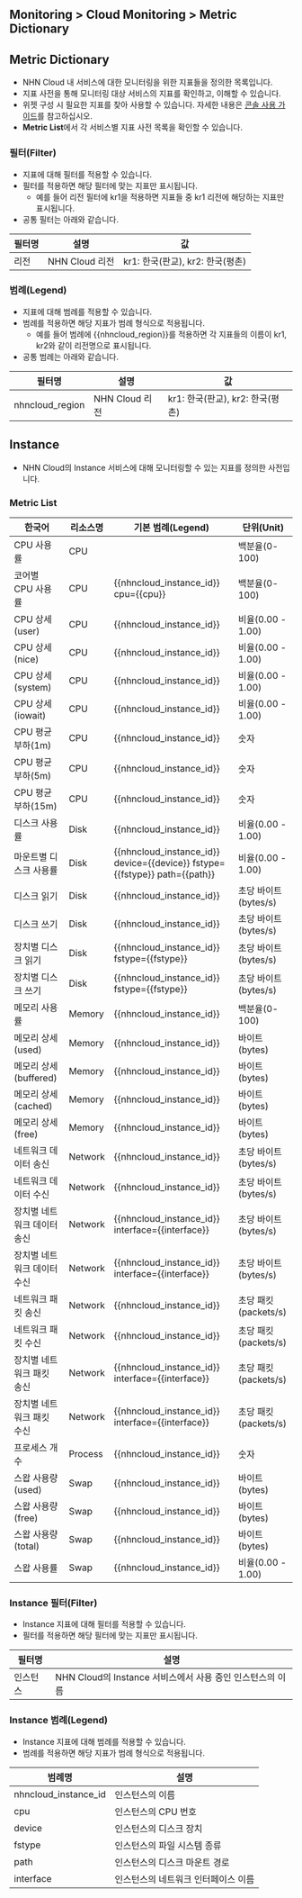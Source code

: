 ## Monitoring > Cloud Monitoring > Metric Dictionary

## Metric Dictionary
- NHN Cloud 내 서비스에 대한 모니터링을 위한 지표들을 정의한 목록입니다.
- 지표 사전을 통해 모니터링 대상 서비스의 지표를 확인하고, 이해할 수 있습니다.
- 위젯 구성 시 필요한 지표를 찾아 사용할 수 있습니다. 자세한 내용은 [콘솔 사용 가이드](console-guide-ngsc.md)를 참고하십시오.
- **Metric List**에서 각 서비스별 지표 사전 목록을 확인할 수 있습니다.

### 필터(Filter)
- 지표에 대해 필터를 적용할 수 있습니다.
- 필터를 적용하면 해당 필터에 맞는 지표만 표시됩니다.
  - 예를 들어 리전 필터에 kr1을 적용하면 지표들 중 kr1 리전에 해당하는 지표만 표시됩니다.
- 공통 필터는 아래와 같습니다.

| 필터명 | 설명           | 값                        |
|-----|--------------|--------------------------|
| 리전  | NHN Cloud 리전 | kr1: 한국(판교), kr2: 한국(평촌) |

### 범례(Legend)
- 지표에 대해 범례를 적용할 수 있습니다.
- 범례를 적용하면 해당 지표가 범례 형식으로 적용됩니다.
  - 예를 들어 범례에 {{nhncloud_region}}를 적용하면 각 지표들의 이름이 kr1, kr2와 같이 리전명으로 표시됩니다.
- 공통 범례는 아래와 같습니다.

| 필터명             | 설명           | 값                        |
|-----------------|--------------|--------------------------|
| nhncloud_region | NHN Cloud 리전 | kr1: 한국(판교), kr2: 한국(평촌) |

## Instance
- NHN Cloud의 Instance 서비스에 대해 모니터링할 수 있는 지표를 정의한 사전입니다.

### Metric List
| 한국어              | 리소스명    | 기본 범례(Legend)                                                              | 단위(Unit)         |
|------------------|---------|----------------------------------------------------------------------------|------------------|
| CPU 사용률          | CPU     |                                                                            | 백분율(0-100)       |
| 코어별 CPU 사용률      | CPU     | {{nhncloud_instance_id}} cpu={{cpu}}                                       | 백분율(0-100)       |
| CPU 상세(user)     | CPU     | {{nhncloud_instance_id}}                                                   | 비율(0.00 - 1.00)  |
| CPU 상세(nice)     | CPU     | {{nhncloud_instance_id}}                                                   | 비율(0.00 - 1.00)  |
| CPU 상세(system)   | CPU     | {{nhncloud_instance_id}}                                                   | 비율(0.00 - 1.00)  |
| CPU 상세(iowait)   | CPU     | {{nhncloud_instance_id}}                                                   | 비율(0.00 - 1.00)  |
| CPU 평균 부하(1m)    | CPU     | {{nhncloud_instance_id}}                                                   | 숫자               |
| CPU 평균 부하(5m)    | CPU     | {{nhncloud_instance_id}}                                                   | 숫자               |
| CPU 평균 부하(15m)   | CPU     | {{nhncloud_instance_id}}                                                   | 숫자               |
| 디스크 사용률          | Disk    | {{nhncloud_instance_id}}                                                   | 비율(0.00 - 1.00)  |
| 마운트별 디스크 사용률     | Disk    | {{nhncloud_instance_id}} device={{device}} fstype={{fstype}} path={{path}} | 비율(0.00 - 1.00)  |
| 디스크 읽기           | Disk    | {{nhncloud_instance_id}}                                                   | 초당 바이트(bytes/s)  |
| 디스크 쓰기           | Disk    | {{nhncloud_instance_id}}                                                   | 초당 바이트(bytes/s)  |
| 장치별 디스크 읽기       | Disk    | {{nhncloud_instance_id}} fstype={{fstype}}                                 | 초당 바이트(bytes/s)  |
| 장치별 디스크 쓰기       | Disk    | {{nhncloud_instance_id}} fstype={{fstype}}                                 | 초당 바이트(bytes/s)  |
| 메모리 사용률          | Memory  | {{nhncloud_instance_id}}                                                   | 백분율(0-100)       |
| 메모리 상세(used)     | Memory  | {{nhncloud_instance_id}}                                                   | 바이트(bytes)       |
| 메모리 상세(buffered) | Memory  | {{nhncloud_instance_id}}                                                   | 바이트(bytes)       |
| 메모리 상세(cached)   | Memory  | {{nhncloud_instance_id}}                                                   | 바이트(bytes)       |
| 메모리 상세(free)     | Memory  | {{nhncloud_instance_id}}                                                   | 바이트(bytes)       |
| 네트워크 데이터 송신      | Network | {{nhncloud_instance_id}}                                                   | 초당 바이트(bytes/s)  |
| 네트워크 데이터 수신      | Network | {{nhncloud_instance_id}}                                                   | 초당 바이트(bytes/s)  |
| 장치별 네트워크 데이터 송신  | Network | {{nhncloud_instance_id}} interface={{interface}}                           | 초당 바이트(bytes/s)  |
| 장치별 네트워크 데이터 수신  | Network | {{nhncloud_instance_id}} interface={{interface}}                           | 초당 바이트(bytes/s)  |
| 네트워크 패킷 송신       | Network | {{nhncloud_instance_id}}                                                   | 초당 패킷(packets/s) |
| 네트워크 패킷 수신       | Network | {{nhncloud_instance_id}}                                                   | 초당 패킷(packets/s) |
| 장치별 네트워크 패킷 송신   | Network | {{nhncloud_instance_id}} interface={{interface}}                           | 초당 패킷(packets/s) |
| 장치별 네트워크 패킷 수신   | Network | {{nhncloud_instance_id}} interface={{interface}}                           | 초당 패킷(packets/s) |
| 프로세스 개수          | Process | {{nhncloud_instance_id}}                                                   | 숫자               |
| 스왑 사용량(used)     | Swap    | {{nhncloud_instance_id}}                                                   | 바이트(bytes)       |
| 스왑 사용량(free)     | Swap    | {{nhncloud_instance_id}}                                                   | 바이트(bytes)       |
| 스왑 사용량(total)    | Swap    | {{nhncloud_instance_id}}                                                   | 바이트(bytes)       |
| 스왑 사용률           | Swap    | {{nhncloud_instance_id}}                                                   | 비율(0.00 - 1.00)  |

### Instance 필터(Filter)
- Instance 지표에 대해 필터를 적용할 수 있습니다.
- 필터를 적용하면 해당 필터에 맞는 지표만 표시됩니다.

| 필터명  | 설명                                      |
|------|-----------------------------------------|
| 인스턴스 | NHN Cloud의 Instance 서비스에서 사용 중인 인스턴스의 이름 |

### Instance 범례(Legend)
- Instance 지표에 대해 범례를 적용할 수 있습니다.
- 범례를 적용하면 해당 지표가 범례 형식으로 적용됩니다.

| 범례명                  | 설명                  |
|----------------------|---------------------|
| nhncloud_instance_id | 인스턴스의 이름            |
| cpu                  | 인스턴스의 CPU 번호        |
| device               | 인스턴스의 디스크 장치        |
| fstype               | 인스턴스의 파일 시스템 종류     |
| path                 | 인스턴스의 디스크 마운트 경로    |
| interface            | 인스턴스의 네트워크 인터페이스 이름 |
